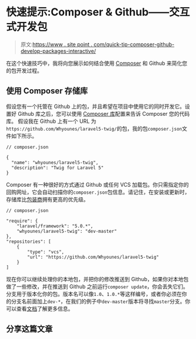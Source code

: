 # 快速提示:Composer & Github——交互式开发包

> 原文:[https://www . site point . com/quick-tip-composer-github-develop-packages-interactive/](https://www.sitepoint.com/quick-tip-composer-github-develop-packages-interactively/)

在这个快速技巧中，我将向您展示如何结合使用 [Composer](https://getcomposer.org) 和 Github 来简化您的包开发过程。

## 使用 Composer 存储库

假设您有一个托管在 Github 上的包，并且希望在项目中使用它的同时开发它。设置好 Github 库之后，您可以使用 [Composer 库](https://getcomposer.org/doc/05-repositories.md#vcs)配置来告诉 Composer 您的代码库。
假设我在 Github 上有一个 URL 为`https://github.com/Whyounes/laravel5-twig/`的包，我的包`composer.json`文件如下所示。

```
// composer.json

{
  "name": "whyounes/laravel5-twig",
  "description": "Twig for Laravel 5"
}
```

Composer 有一种很好的方式通过 Github 或任何 VCS 加载包。你只需指定你的回购网址，它会自动扫描你的`composer.json`包信息。请记住，在安装或更新时，存储库比[包装商](https://packagist.org)拥有更高的优先级。

```
// composer.json

"require": {
	"laravel/framework": "5.0.*",
	"whyounes/laravel5-twig": "dev-master"
},
"repositories": [
    {
        "type": "vcs",
    	"url": "https://github.com/Whyounes/laravel5-twig"
	}
]
```

现在你可以继续处理你的本地包，并把你的修改推送到 Github，如果你对本地包做了一些修改，并在推送到 Github 之前运行`composer update`，你会丢失它们。
分支用于版本化你的包。版本名可以像`1.0`、`1.0.*`等这样编号，或者你必须在你的分支名前面加上`dev-*`，在我们的例子中`dev-master`版本将寻找`master`分支。你可以查看[文档](https://getcomposer.org/doc/articles/aliases.md#aliases)了解更多信息。

## 分享这篇文章